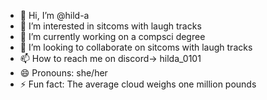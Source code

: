 - 👋 Hi, I’m @hild-a
- 👀 I’m interested in sitcoms with laugh tracks
- 🌱 I’m currently working on a compsci degree
- 💞️ I’m looking to collaborate on sitcoms with laugh tracks
- 📫 How to reach me on discord-> hilda_0101
- 😄 Pronouns: she/her
- ⚡ Fun fact: The average cloud weighs one million pounds

<!---
hild-a/hild-a is a ✨ special ✨ repository because its `README.md` (this file) appears on your GitHub profile.
You can click the Preview link to take a look at your changes.
--->

